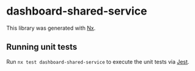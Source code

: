 # dashboard-shared-service

This library was generated with [Nx](https://nx.dev).

## Running unit tests

Run `nx test dashboard-shared-service` to execute the unit tests via [Jest](https://jestjs.io).
